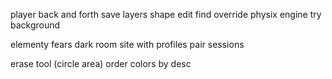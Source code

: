 player back and forth
save 
layers
shape
edit 
find 
override
physix engine try
background

elementy
fears dark room
site with profiles
pair sessions

erase tool (circle area)
order colors by desc